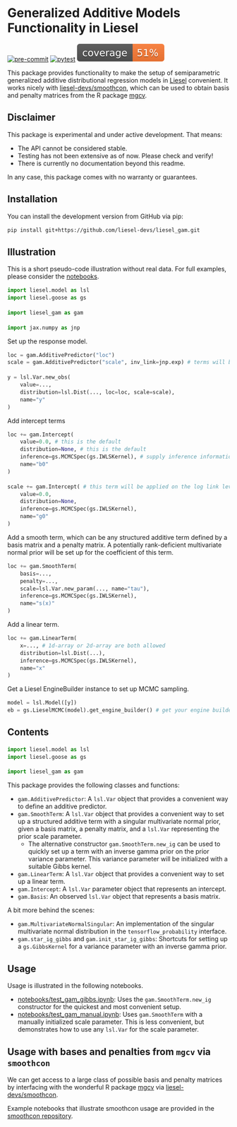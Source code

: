 # Generalized Additive Models Functionality in Liesel

[![pre-commit](https://github.com/liesel-devs/liesel_gam/actions/workflows/pre-commit.yml/badge.svg)](https://github.com/liesel-devs/liesel_gam/actions/workflows/pre-commit.yml)
[![pytest](https://github.com/liesel-devs/liesel_gam/actions/workflows/pytest.yml/badge.svg)](https://github.com/liesel-devs/liesel_gam/actions/workflows/pytest.yml)
[![pytest-cov](tests/coverage.svg)](https://github.com/liesel-devs/liesel_gam/actions/workflows/pytest.yml)

This package provides functionality to make the setup of
semiparametric generalized additive distributional regression models in [Liesel](https://github.com/liesel-devs/liesel)
convenient. It works nicely with [liesel-devs/smoothcon](https://github.com/liesel-devs/smoothcon),
which can be used to obtain basis and penalty matrices from the R package [mgcv](https://cran.r-project.org/web/packages/mgcv/index.html).

## Disclaimer

This package is experimental and under active development. That means:

- The API cannot be considered stable.
- Testing has not been extensive as of now. Please check and verify!
- There is currently no documentation beyond this readme.

In any case, this package comes with no warranty or guarantees.

## Installation

You can install the development version from GitHub via pip:

```bash
pip install git+https://github.com/liesel-devs/liesel_gam.git
```

## Illustration

This is a short pseudo-code illustration without real data. For full examples, please
consider the [notebooks](https://github.com/liesel-devs/liesel_gam/blob/main/notebooks).

```python
import liesel.model as lsl
import liesel.goose as gs

import liesel_gam as gam

import jax.numpy as jnp
```

Set up the response model.

```python
loc = gam.AdditivePredictor("loc")
scale = gam.AdditivePredictor("scale", inv_link=jnp.exp) # terms will be added on the linked level

y = lsl.Var.new_obs(
    value=...,
    distribution=lsl.Dist(..., loc=loc, scale=scale),
    name="y"
)
```

Add intercept terms

```python
loc += gam.Intercept(
    value=0.0, # this is the default
    distribution=None, # this is the default
    inference=gs.MCMCSpec(gs.IWLSKernel), # supply inference information here
    name="b0"
)

scale += gam.Intercept( # this term will be applied on the log link level
    value=0.0,
    distribution=None,
    inference=gs.MCMCSpec(gs.IWLSKernel),
    name="g0"
)

```

Add a smooth term, which can be any structured additive term defined by a basis matrix
and a penalty matrix. A potentially rank-deficient multivariate normal prior will
be set up for the coefficient of this term.

```python
loc += gam.SmoothTerm(
    basis=...,
    penalty=...,
    scale=lsl.Var.new_param(..., name="tau"),
    inference=gs.MCMCSpec(gs.IWLSKernel),
    name="s(x)"
)
```

Add a linear term.

```python
loc += gam.LinearTerm(
    x=..., # 1d-array or 2d-array are both allowed
    distribution=lsl.Dist(...),
    inference=gs.MCMCSpec(gs.IWLSKernel),
    name="x"
)
```

Get a Liesel EngineBuilder instance to set up MCMC sampling.

```python
model = lsl.Model([y])
eb = gs.LieselMCMC(model).get_engine_builder() # get your engine builder instance
```

## Contents

```python
import liesel.model as lsl
import liesel.goose as gs

import liesel_gam as gam
```

This package provides the following classes and functions:

- `gam.AdditivePredictor`: A `lsl.Var` object that provides a convenient way to define an additive predictor.
- `gam.SmoothTerm`: A `lsl.Var` object that provides a convenient way to set up a structured additive term with a singular multivariate normal prior, given a basis matrix, a penalty matrix, and a `lsl.Var` representing the prior scale parameter.
  - The alternative constructor `gam.SmoothTerm.new_ig` can be used to quickly set up a term with an inverse gamma prior on the prior variance parameter. This variance parameter will be initialized with a suitable Gibbs kernel.
- `gam.LinearTerm`: A `lsl.Var` object that provides a convenient way to set up a linear term.
- `gam.Intercept`: A `lsl.Var` parameter object that represents an intercept.
- `gam.Basis`: An observed `lsl.Var` object that represents a basis matrix.

A bit more behind the scenes:

- `gam.MultivariateNormalSingular`: An implementation of the singular multivariate normal distribution in the `tensorflow_probability` interface.
- `gam.star_ig_gibbs` and `gam.init_star_ig_gibbs`: Shortcuts for setting up a `gs.GibbsKernel` for a variance parameter with an inverse gamma prior.

## Usage

Usage is illustrated in the following notebooks.

- [notebooks/test_gam_gibbs.ipynb](https://github.com/liesel-devs/liesel_gam/blob/main/notebooks/test_gam_gibbs.ipynb): Uses the `gam.SmoothTerm.new_ig` constructor for the quickest and most convenient setup.
- [notebooks/test_gam_manual.ipynb](https://github.com/liesel-devs/liesel_gam/blob/main/notebooks/test_gam_manual.ipynb): Uses `gam.SmoothTerm` with a manually initialized scale parameter. This is less convenient, but demonstrates how to use any  `lsl.Var` for the scale parameter.

## Usage with bases and penalties from `mgcv` via `smoothcon`

We can get access to a large class of possible basis and penalty matrices by
interfacing with the wonderful R package [mgcv](https://cran.r-project.org/web/packages/mgcv/index.html)
via [liesel-devs/smoothcon](https://github.com/liesel-devs/smoothcon).

Example notebooks that illustrate smoothcon usage are provided in the [smoothcon
repository](https://github.com/liesel-devs/smoothcon/tree/main/notebooks).
